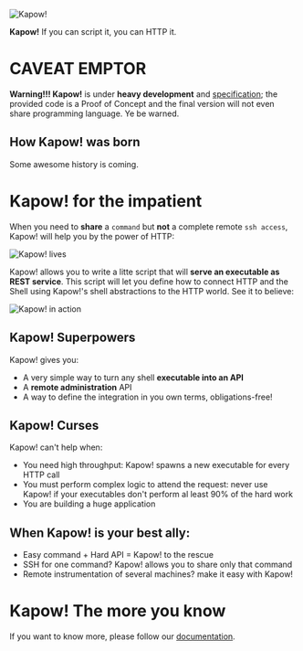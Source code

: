 ![Kapow!](https://trello-attachments.s3.amazonaws.com/5c6edee98297dc18aa4e2b63/960x720/ff8d28fc24af11e3295afa5a9665bdc0/kapow-1601675_960_720.png)

**Kapow!** If you can script it, you can HTTP it.


# CAVEAT EMPTOR

**Warning!!! Kapow!** is under **heavy development** and [specification](/spec/);
the provided code is a Proof of Concept and the final version will not even
share programming language.  Ye be warned.


## How Kapow! was born

Some awesome history is coming.


# Kapow! for the impatient 

When you need to **share** a `command` but **not** a complete remote `ssh
access`, Kapow!  will help you by the power of HTTP:

![Kapow! lives](https://trello-attachments.s3.amazonaws.com/5c824318411d973812cbef67/5ca1af818bc9b53e31696de3/784a183fba3f24872dd97ee28e765922/Kapow!.png)

Kapow! allows you to write a litte script that will **serve an executable as REST
service**.  This script will let you define how to connect HTTP and the  Shell
using Kapow!'s shell abstractions to the HTTP world. See it to believe:

![Kapow! in action](https://raw.githubusercontent.com/BBVA/kapow/blob/develop/resources/kapow.gif)


## Kapow! Superpowers

Kapow! gives you:

 * A very simple way to turn any shell **executable into an API**
 * A **remote administration** API
 * A way to define the integration in you own terms, obligations-free!


## Kapow! Curses

Kapow! can't help when:

 * You need high throughput: Kapow! spawns a new executable for every HTTP call
 * You must perform complex logic to attend the request: never use Kapow! if
   your executables don't perform al least 90% of the hard work
 * You are building a huge application


## When Kapow! is your best ally:

 * Easy command + Hard API = Kapow! to the rescue
 * SSH for one command? Kapow! allows you to share only that command
 * Remote instrumentation of several machines? make it easy with Kapow!


# Kapow! The more you know

If you want to know more, please follow our [documentation](/doc).
